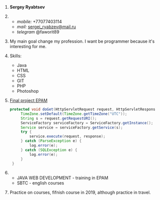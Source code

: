 1. **Sergey Ryabtsev**
2. * *mobile:* +77077403114 
   * *mail:* sergei_ryabzev@mail.ru 
   * *telegram* @faworit89
3. My main goal change my profession. I want be programmer because it's interesting for me.
4. Skills:
   * Java 
   * HTML 
   * CSS 
   * GIT 
   * PHP 
   * Photoshop
5. [Final project EPAM](https://github.com/Faworit/FinalWork)
   ```Java
   protected void doGet(HttpServletRequest request, HttpServletResponse response) throws ServletException, IOException {
        TimeZone.setDefault(TimeZone.getTimeZone("UTC"));
        String s = request.getRequestURI();
        ServiceFactory serviceFactory = ServiceFactory.getInstance();
        Service service = serviceFactory.getService(s);
        try {
            service.execute(request, response);
        } catch (ParseException e) {
            log.error(e);
        } catch (SQLException e) {
            log.error(e);
        }
    }
    ```
    
7. * JAVA WEB DEVELOPMENT - training in EPAM
   * SBTC - english courses
8. Practice on courses, fifnish course in 2019, although practice in travel. 
  
